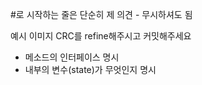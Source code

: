 #로 시작하는 줄은 단순히 제 의견 - 무시하셔도 됨  
  
예시 이미지 CRC를 refine해주시고 커밋해주세요   
- 메소드의 인터페이스 명시
- 내부의 변수(state)가 무엇인지 명시
